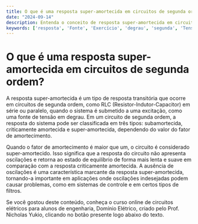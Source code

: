 ```yaml
---
title: O que é uma resposta super-amortecida em circuitos de segunda ordem?
date: "2024-09-14"
description: Entenda o conceito de resposta super-amortecida em circuitos de segunda ordem e sua importância na análise de circuitos elétricos.
keywords: ['resposta', 'Fonte', 'Exercício', 'degrau', 'segunda', 'Tensão', 'Super-amortecida']
---
```


# O que é uma resposta super-amortecida em circuitos de segunda ordem?

A resposta super-amortecida é um tipo de resposta transitória que ocorre em circuitos de segunda ordem, como RLC (Resistor-Indutor-Capacitor) em série ou paralelo, quando o sistema é submetido a uma excitação, como uma fonte de tensão em degrau. Em um circuito de segunda ordem, a resposta do sistema pode ser classificada em três tipos: subamortecida, criticamente amortecida e super-amortecida, dependendo do valor do fator de amortecimento.

Quando o fator de amortecimento é maior que um, o circuito é considerado super-amortecido. Isso significa que a resposta do circuito não apresenta oscilações e retorna ao estado de equilíbrio de forma mais lenta e suave em comparação com a resposta criticamente amortecida. A ausência de oscilações é uma característica marcante da resposta super-amortecida, tornando-a importante em aplicações onde oscilações indesejadas podem causar problemas, como em sistemas de controle e em certos tipos de filtros.

Se você gostou deste conteúdo, conheça o curso online de circuitos elétricos para alunos de engenharia, Domínio Elétrico, criado pelo Prof. Nicholas Yukio, clicando no botão presente logo abaixo do texto.